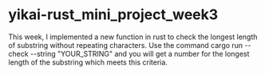 # yikai-rust_mini_project_week3

This week, I implemented a new function in rust to check the longest length of substring without repeating characters. 
Use the command cargo run -- check --string "YOUR_STRING" and you will get a number for the longest length of the substring which meets this criteria.
